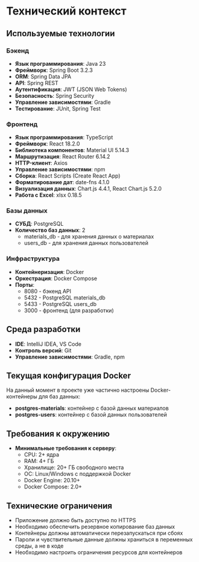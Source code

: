 # Технический контекст

## Используемые технологии

### Бэкенд
- **Язык программирования**: Java 23
- **Фреймворк**: Spring Boot 3.2.3
- **ORM**: Spring Data JPA
- **API**: Spring REST
- **Аутентификация**: JWT (JSON Web Tokens)
- **Безопасность**: Spring Security
- **Управление зависимостями**: Gradle
- **Тестирование**: JUnit, Spring Test

### Фронтенд
- **Язык программирования**: TypeScript
- **Фреймворк**: React 18.2.0
- **Библиотека компонентов**: Material UI 5.14.3
- **Маршрутизация**: React Router 6.14.2
- **HTTP-клиент**: Axios
- **Управление зависимостями**: npm
- **Сборка**: React Scripts (Create React App)
- **Форматирование дат**: date-fns 4.1.0
- **Визуализация данных**: Chart.js 4.4.1, React Chart.js 5.2.0
- **Работа с Excel**: xlsx 0.18.5

### Базы данных
- **СУБД**: PostgreSQL
- **Количество баз данных**: 2
  - materials_db - для хранения данных о материалах
  - users_db - для хранения данных пользователей

### Инфраструктура
- **Контейнеризация**: Docker
- **Оркестрация**: Docker Compose
- **Порты**:
  - 8080 - бэкенд API
  - 5432 - PostgreSQL materials_db
  - 5433 - PostgreSQL users_db
  - 3000 - фронтенд (для разработки)

## Среда разработки
- **IDE**: IntelliJ IDEA, VS Code
- **Контроль версий**: Git
- **Управление зависимостями**: Gradle, npm

## Текущая конфигурация Docker
На данный момент в проекте уже частично настроены Docker-контейнеры для баз данных:
- **postgres-materials**: контейнер с базой данных материалов
- **postgres-users**: контейнер с базой данных пользователей

## Требования к окружению
- **Минимальные требования к серверу**:
  - CPU: 2+ ядра
  - RAM: 4+ ГБ
  - Хранилище: 20+ ГБ свободного места
  - ОС: Linux/Windows с поддержкой Docker
  - Docker Engine: 20.10+
  - Docker Compose: 2.0+

## Технические ограничения
- Приложение должно быть доступно по HTTPS
- Необходимо обеспечить резервное копирование баз данных
- Контейнеры должны автоматически перезапускаться при сбоях
- Пароли и чувствительные данные должны храниться в переменных среды, а не в коде
- Необходимо настроить ограничения ресурсов для контейнеров 